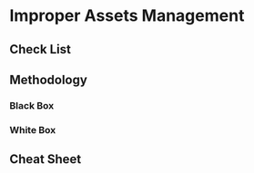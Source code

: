 # Improper Assets Management

## Check List

## Methodology

### Black Box

### White Box

## Cheat Sheet
